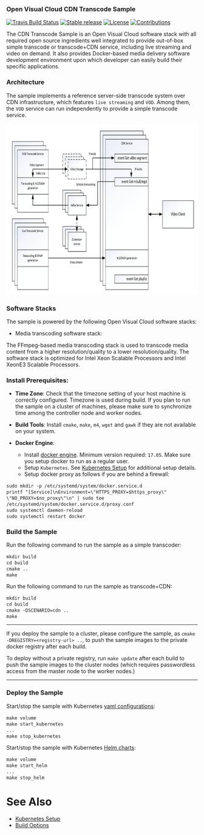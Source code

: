 ### Open Visual Cloud CDN Transcode Sample

[![Travis Build Status](https://travis-ci.com/OpenVisualCloud/CDN-Transcode-Sample.svg?branch=master)](https://travis-ci.com/OpenVisualCloud/CDN-Transcode-Sample)
[![Stable release](https://img.shields.io/badge/latest_release-v1.0-green.svg)](https://github.com/OpenVisualCloud/CDN-Transcode-Sample/releases/tag/v1.0)
[![License](https://img.shields.io/badge/license-BSD_3_Clause-green.svg)](https://github.com/OpenVisualCloud/CDN-Transcode-Sample/blob/master/LICENSE)
[![Contributions](https://img.shields.io/badge/contributions-welcome-blue.svg)](https://github.com/OpenVisualCloud/CDN-Transcode-Sample/wiki)

The CDN Transcode Sample is an Open Visual Cloud software stack with all required open source ingredients well integrated to provide out-of-box simple transcode or transcode+CDN service, including live streaming and video on demand. It also provides Docker-based media delivery software development environment upon which developer can easily build their specific applications.

### Architecture

The sample implements a reference server-side transcode system over CDN infrastructure, which features `live streaming` and `VOD`. Among them, the `VOD` service can run independently to provide a simple transcode service.  

<IMG src="doc/CDN-Transcode-Sample-Arch.png" height="450">

### Software Stacks

The sample is powered by the following Open Visual Cloud software stacks:

- Media transcoding software stack:  

The FFmpeg-based media transcoding stack is used to transcode media content from a higher resolution/quality to a lower resolution/quality. The software stack is optimized for Intel Xeon Scalable Processors and Intel XeonE3 Scalable Processors. 

### Install Prerequisites:

- **Time Zone**: Check that the timezone setting of your host machine is correctly configured. Timezone is used during build. If you plan to run the sample on a cluster of machines, please make sure to synchronize time among the controller node and worker nodes.

- **Build Tools**: Install `cmake`, `make`, `m4`, `wget` and `gawk` if they are not available on your system.

- **Docker Engine**: 

    - Install [docker engine](https://docs.docker.com/get-docker). Minimum version required: `17.05`. Make sure you setup docker to run as a regular user.
    - Setup `Kubernetes`. See [Kubernetes Setup](deployment/kubernetes/README.md) for additional setup details.
    - Setup docker proxy as follows if you are behind a firewall:   

```
sudo mkdir -p /etc/systemd/system/docker.service.d       
printf "[Service]\nEnvironment=\"HTTPS_PROXY=$https_proxy\" \"NO_PROXY=$no_proxy\"\n" | sudo tee /etc/systemd/system/docker.service.d/proxy.conf       
sudo systemctl daemon-reload          
sudo systemctl restart docker     
```

### Build the Sample  

Run the following command to run the sample as a simple transcoder:  
```
mkdir build
cd build
cmake ..
make
```

Run the following command to run the sample as transcode+CDN:  
```
mkdir build
cd build
cmake -DSCENARIO=cdn ..
make
```

---

If you deploy the sample to a cluster, please configure the sample, as `cmake -DREGISTRY=<registry-url> ..`, to push the sample images to the private docker registry after each build.   

To deploy without a private registry, run `make update` after each build to push the sample images to the cluster nodes (which requires passwordless access from the master node to the worker nodes.)   

---

### Deploy the Sample

Start/stop the sample with Kubernetes [yaml configurations](deployment/kubernetes/yaml):  

```
make volume
make start_kubernetes
...
make stop_kubernetes
```

Start/stop the sample with Kubernetes [Helm charts](deployment/kubernetes/helm):  

```
make volume
make start_helm
...
make stop_helm
```

# See Also

- [Kubernetes Setup](deployment/kubernetes/README.md)   
- [Build Options](doc/cmake.md)   

